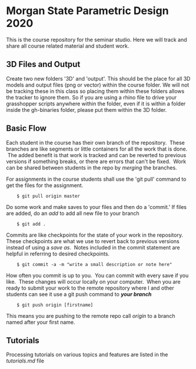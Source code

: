 # Morgan State Parametric Design 2020

This is the course repository for the seminar studio. Here we will track and share all course related material and student work.

## 3D Files and Output
Create two new folders '3D' and 'output'. This should be the place for all 3D models and output files (png or vector) within the course folder. We will not be tracking these in this class so placing them within these folders allows the tracker to ignore them. So if you are using a rhino file to drive your grasshopper scripts anywhere within the folder, even if it is within a folder inside the gh-binaries folder, please put them within the 3D folder.

## Basic Flow
Each student in the course has their own branch of the repository.  These branches are like segments or little containers for all the work that is done.  The added benefit is that work is tracked and can be reverted to previous versions if something breaks, or there are errors that can't be fixed.  Work can be shared  between students in the repo by _merging_ the branches.

For assignments in the course students shall use the 'git pull' command to get the files for the assignment.

        $ git pull origin master

Do some work and make saves to your files and then do a 'commit.' If files are added, do an _add_ to add all new file to your branch

        $ git add .

Commits are like checkpoints for the state of your work in the repository.  These checkpoints are what we use to revert back to previous versions instead of using a _save as_.  Notes included in the commit statement are helpful in referring to desired checkpoints.

        $ git commit -a -m "write a small description or note here"

How often you commit is up to you.  You can commit with every save if you like.  These changes will occur locally on your computer.  When you are ready to submit your work to the remote repository where I and other students can see it use a git push command to ***your branch***

        $ git push origin [firstname]

This means you are pushing to the remote repo call _origin_ to a branch named after your first name.

## Tutorials
Processing tutorials on various topics and features are listed in the _tutorials.md_ file
